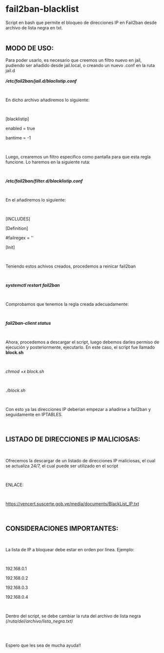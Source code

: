 # fail2ban-blacklist
Script en bash que permite el bloqueo de direcciones IP en Fail2ban desde archivo de lista negra en txt.
<br>
<br>
## MODO DE USO:
Para poder usarlo, es necesario que creemos un filtro nuevo en jail, pudiendo ser añadido desde jail.local, o creando un nuevo .conf en la ruta jail.d
<br><br>
**_/etc/fail2ban/jail.d/blaclistip.conf_**

<br>

En dicho archivo añadiremos lo siguiente:

<br>

[blacklistip]

enabled = true

bantime = -1

<br>

Luego, crearemos un filtro específico como pantalla para que esta regla funcione. Lo haremos en la siguiente ruta:

<br>

_**/etc/fail2ban/filter.d/blacklistip.conf**_

<br>

En el añadiremos lo siguiente:

<br>

[INCLUDES]

[Definition]

#failregex = ''

[Init]

<br>

Teniendo estos achivos creados, procedemos a reinicar fail2ban

<br>

_**systemctl restart fail2ban**_

<br>

Comprobamos que tenemos la regla creada adecuadamente:

<br>

_**fail2ban-client status**_

<br>

Ahora, procedemos a descargar el script, luego debemos darles permiso de ejecución y posteriormente, ejecutarlo. En este caso, el script fue llamado **block.sh**

<br>

_chmod +x block.sh_

<br>

_./block.sh_

<br>

Con esto ya las direcciones IP deberian empezar a añadirse a fail2ban y seguidamente en IPTABLES.

<br>

## LISTADO DE DIRECCIONES IP MALICIOSAS:

<br>

Ofrecemos la descargar de un listado de direcciones IP maliciosas, el cual se actualiza 24/7, el cual puede ser utilizado en el script

<br>

ENLACE:

<br>

<a>https://vencert.suscerte.gob.ve/media/documents/BlackList_IP.txt</a>

<br>

## CONSIDERACIONES IMPORTANTES:

<br>

La lista de IP a bloquear debe estar en orden por línea. Ejemplo:

<br>

192.168.0.1

192.168.0.2

192.168.0.3

192.168.0.4

<br>

Dentro del script, se debe cambiar la ruta del archivo de lista negra _(/ruta/del/archivo/lista_negra.txt)_

<br>



<br>



Espero que les sea de mucha ayuda!!
